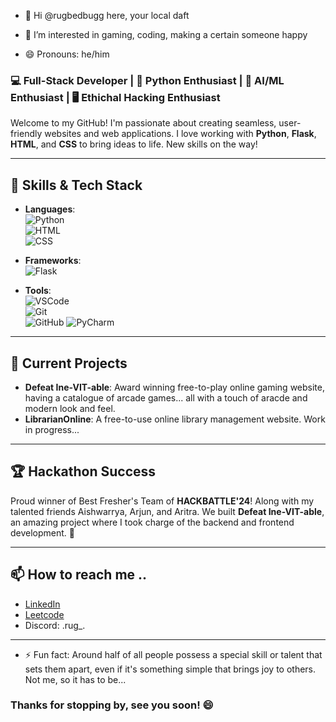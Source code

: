 
- 👋 Hi @rugbedbugg here, your local daft

- 👀 I’m interested in gaming, coding, making a certain someone happy

- 😄 Pronouns: he/him

### 💻 Full-Stack Developer | 🐍 Python Enthusiast | 🤖 AI/ML Enthusiast | 🖥️ Ethichal Hacking Enthusiast 

Welcome to my GitHub! I'm passionate about creating seamless, user-friendly websites and web applications. I love working with **Python**, **Flask**, **HTML**, and **CSS** to bring ideas to life. New skills on the way!

---

## 🚀 Skills & Tech Stack

- **Languages**:  
  ![Python](https://img.shields.io/badge/-Python-3776AB?style=flat&logo=python&logoColor=white)  
  ![HTML](https://img.shields.io/badge/-HTML-E34F26?style=flat&logo=html5&logoColor=white)  
  ![CSS](https://img.shields.io/badge/-CSS-1572B6?style=flat&logo=css3&logoColor=white)

- **Frameworks**:  
  ![Flask](https://img.shields.io/badge/-Flask-000000?style=flat&logo=flask&logoColor=white)

- **Tools**:  
  ![VSCode](https://img.shields.io/badge/-VSCode-007ACC?style=flat&logo=visual-studio-code&logoColor=white)  
  ![Git](https://img.shields.io/badge/-Git-F05032?style=flat&logo=git&logoColor=white)  
  ![GitHub](https://img.shields.io/badge/-GitHub-181717?style=flat&logo=github&logoColor=white)
  ![PyCharm](https://img.shields.io/badge/-PyCharm-000000?style=flat&logo=pycharm&logoColor=white)  

---

## 🎯 Current Projects

- **Defeat Ine-VIT-able**: Award winning free-to-play online gaming website, having a catalogue of arcade games... all with a touch of aracde and modern look and feel. 
- **LibrarianOnline**: A free-to-use online library management website. Work in progress...

---

## 🏆 Hackathon Success

Proud winner of Best Fresher's Team of **HACKBATTLE'24**! Along with my talented friends Aishwarrya, Arjun, and Aritra. We built **Defeat Ine-VIT-able**,  an amazing project where I took charge of the backend and frontend development. 🎉

---

##  📫 How to reach me .. 

- [LinkedIn](https://www.linkedin.com/in/partha-gogoi-736241308/)
- [Leetcode](https://leetcode.com/u/oxide_1/)
- Discord: .rug_.

---

- ⚡ Fun fact: Around half of all people possess a special skill or talent that sets them apart, even if it's something simple that brings joy to others. Not me, so it has to be...

### Thanks for stopping by, see you soon! 😄


<!---
rugbedbugg/rugbedbugg is a ✨ special ✨ repository because its `README.md` (this file) appears on your GitHub profile.
You can click the Preview link to take a look at your changes.
--->

